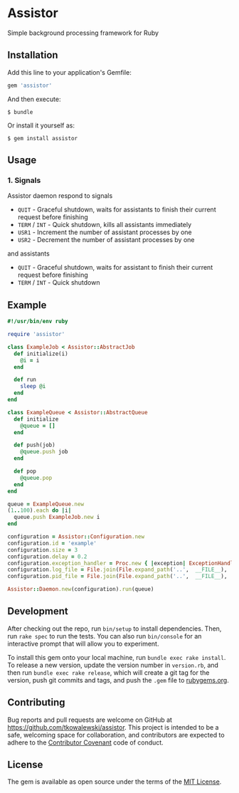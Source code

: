 # Assistor

Simple background processing framework for Ruby

## Installation

Add this line to your application's Gemfile:

```ruby
gem 'assistor'
```

And then execute:

    $ bundle

Or install it yourself as:

    $ gem install assistor

## Usage

### 1. Signals
Assistor daemon respond to signals

* `QUIT` - Graceful shutdown, waits for assistants to finish their current request before finishing
* `TERM` / `INT` - Quick shutdown, kills all assistants immediately
* `USR1` - Increment the number of assistant processes by one
* `USR2` - Decrement the number of assistant processes by one

and assistants

* `QUIT` - Graceful shutdown, waits for assistant to finish their current request before finishing
* `TERM` / `INT` - Quick shutdown


## Example
```ruby
#!/usr/bin/env ruby

require 'assistor'

class ExampleJob < Assistor::AbstractJob
  def initialize(i)
    @i = i
  end

  def run
    sleep @i
  end
end

class ExampleQueue < Assistor::AbstractQueue
  def initialize
    @queue = []
  end

  def push(job)
    @queue.push job
  end

  def pop
    @queue.pop
  end
end

queue = ExampleQueue.new
(1..100).each do |i|
  queue.push ExampleJob.new i
end

configuration = Assistor::Configuration.new
configuration.id = 'example'
configuration.size = 3
configuration.delay = 0.2
configuration.exception_handler = Proc.new { |exception| ExceptionHandler.handle(exception) }_
configuration.log_file = File.join(File.expand_path('..',  __FILE__), 'example.log')
configuration.pid_file = File.join(File.expand_path('..',  __FILE__), 'example.pid')

Assistor::Daemon.new(configuration).run(queue)
```

## Development

After checking out the repo, run `bin/setup` to install dependencies. Then, run `rake spec` to run the tests. You can also run `bin/console` for an interactive prompt that will allow you to experiment.

To install this gem onto your local machine, run `bundle exec rake install`. To release a new version, update the version number in `version.rb`, and then run `bundle exec rake release`, which will create a git tag for the version, push git commits and tags, and push the `.gem` file to [rubygems.org](https://rubygems.org).

## Contributing

Bug reports and pull requests are welcome on GitHub at https://github.com/tkowalewski/assistor. This project is intended to be a safe, welcoming space for collaboration, and contributors are expected to adhere to the [Contributor Covenant](http://contributor-covenant.org) code of conduct.


## License

The gem is available as open source under the terms of the [MIT License](http://opensource.org/licenses/MIT).

